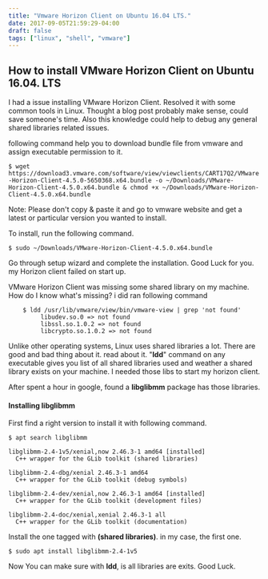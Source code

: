 ```yaml
---
title: "Vmware Horizon Client on Ubuntu 16.04 LTS."
date: 2017-09-05T21:59:29-04:00
draft: false
tags: ["linux", "shell", "vmware"]
---
```


## How to install VMware Horizon Client on Ubuntu 16.04. LTS

I had a issue installing VMware Horizon Client. Resolved it with some common tools in Linux. Thought a blog post probably make sense, could save someone's time. Also this knowledge could help to debug any general shared libraries related issues.

following command help you to download bundle file from vmware and assign executable permission to it. 

```$ wget https://download3.vmware.com/software/view/viewclients/CART17Q2/VMware-Horizon-Client-4.5.0-5650368.x64.bundle -o ~/Downloads/VMware-Horizon-Client-4.5.0.x64.bundle & chmod +x ~/Downloads/VMware-Horizon-Client-4.5.0.x64.bundle```

Note: Please don't copy & paste it and go to vmware website and get a latest or particular version you wanted to install. 

To install, run the following command.

```$ sudo ~/Downloads/VMware-Horizon-Client-4.5.0.x64.bundle```

Go through setup wizard and complete the installation. Good Luck for you. my Horizon client failed on start up. 

VMware Horizon Client was missing some shared library on my machine. How do I know what's missing? i did ran following command

```
    $ ldd /usr/lib/vmware/view/bin/vmware-view | grep 'not found'
		 libudev.so.0 => not found
		 libssl.so.1.0.2 => not found
		 libcrypto.so.1.0.2 => not found
```

Unlike other operating systems, Linux uses shared libraries a lot. There are good and bad thing about it. read about it. "**ldd**" command on any executable gives you list of all shared libraries used and weather a shared library exists on your machine. I needed those libs to start my horizon client. 

After spent a hour in google, found a **libglibmm** package has those libraries. 

#### Installing libglibmm

First find a right version to install it with following command.

```$ apt search libglibmm```

```
libglibmm-2.4-1v5/xenial,now 2.46.3-1 amd64 [installed]
  C++ wrapper for the GLib toolkit (shared libraries)

libglibmm-2.4-dbg/xenial 2.46.3-1 amd64
  C++ wrapper for the GLib toolkit (debug symbols)

libglibmm-2.4-dev/xenial,now 2.46.3-1 amd64 [installed]
  C++ wrapper for the GLib toolkit (development files)

libglibmm-2.4-doc/xenial,xenial 2.46.3-1 all
  C++ wrapper for the GLib toolkit (documentation)
```

Install the one tagged with **(shared libraries)**. in my case, the first one.

```$ sudo apt install libglibmm-2.4-1v5```

Now You can make sure with **ldd**, is all libraries are exits. Good Luck.

